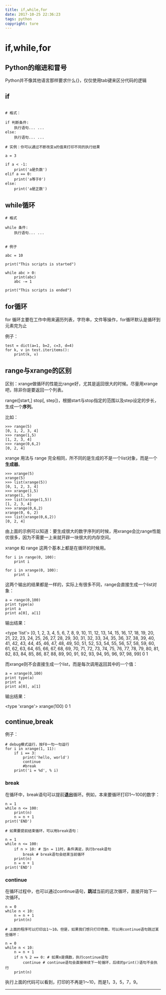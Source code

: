 ```yaml
---
title: if,while,for
date: 2017-10-25 22:36:23
tags: python
copyright: ture
---
```


# if,while,for

## Python的缩进和冒号

Python并不像其他语言那样要求什么{}，仅仅使用tab键来区分代码的逻辑

<!--more-->

## if

```

# 格式：

if 判断条件:
    执行语句... ...
else:
    执行语句... ...

# 实例：你可以通过不断改变a的值来打印不同的执行结果

a = 3

if a < -1:
    print('a是负数')
elif a == 0:
    print('a等于0')
else:
    print('a是正数')

```

## while循环

```
# 格式

while 条件:
    执行语句... ...
    
```

```
# 例子

abc = 10

print("This scripts is started")

while abc > 0:
    print(abc)
    abc -= 1

print("This scripts is ended")

```

## for循环

for 循环主要在工作中用来遍历列表，字符串，文件等操作，for循环默认是循环到元素完为止

例子：

```
test = dict(a=1, b=2, c=3, d=4)
for k, v in test.iteritems():
    print(k, v)
```

## range与xrange的区别

区别：xrange做循环的性能比range好，尤其是返回很大的时候。尽量用xrange吧，除非你是要返回一个列表。

range([start,] stop[, step])，根据start与stop指定的范围以及step设定的步长，生成一个**序列**。

比如：

```
>>> range(5) 
[0, 1, 2, 3, 4] 
>>> range(1,5) 
[1, 2, 3, 4] 
>>> range(0,6,2)
[0, 2, 4]

```

xrange 用法与 range 完全相同，所不同的是生成的不是一个list对象，而是一个**生成器**。

```
>>> xrange(5)
xrange(5)
>>> list(xrange(5))
[0, 1, 2, 3, 4]
>>> xrange(1,5)
xrange(1, 5)
>>> list(xrange(1,5))
[1, 2, 3, 4]
>>> xrange(0,6,2)
xrange(0, 6, 2)
>>> list(xrange(0,6,2))
[0, 2, 4]

```

由上面的示例可以知道：要生成很大的数字序列的时候，用xrange会比range性能优很多，因为不需要一上来就开辟一块很大的内存空间。

xrange 和 range 这两个基本上都是在循环的时候用。

```
for i in range(0, 100): 
    print i 

for i in xrange(0, 100): 
    print i 
```

这两个输出的结果都是一样的，实际上有很多不同，range会直接生成一个list对象：

```
a = range(0,100) 
print type(a) 
print a 
print a[0], a[1] 

```

输出结果：

<type 'list'>
[0, 1, 2, 3, 4, 5, 6, 7, 8, 9, 10, 11, 12, 13, 14, 15, 16, 17, 18, 19, 20, 21, 22, 23, 24, 25, 26, 27, 28, 29, 30, 31, 32, 33, 34, 35, 36, 37, 38, 39, 40, 41, 42, 43, 44, 45, 46, 47, 48, 49, 50, 51, 52, 53, 54, 55, 56, 57, 58, 59, 60, 61, 62, 63, 64, 65, 66, 67, 68, 69, 70, 71, 72, 73, 74, 75, 76, 77, 78, 79, 80, 81, 82, 83, 84, 85, 86, 87, 88, 89, 90, 91, 92, 93, 94, 95, 96, 97, 98, 99]
0 1

而xrange则不会直接生成一个list，而是每次调用返回其中的一个值：

```
a = xrange(0,100) 
print type(a) 
print a 
print a[0], a[1] 

```

输出结果：

<type 'xrange'>
xrange(100)
0 1

## continue,break

例子：

```
# debug模式运行，按F8一句一句运行
for i in xrange(1, 11):
    if i == 3:
        print('hello, world')
        continue
        #break
    print('i = %d', % i)
```

### break

在循环中，break语句可以提前**退出**循环。例如，本来要循环打印1～100的数字：

```
n = 1
while n <= 100:
    print(n)
    n = n + 1
print('END')

# 如果要提前结束循环，可以用break语句：

n = 1
while n <= 100:
    if n > 10: # 当n = 11时，条件满足，执行break语句
        break # break语句会结束当前循环
    print(n)
    n = n + 1
print('END')

```

### continue

在循环过程中，也可以通过continue语句，**跳过**当前的这次循环，直接开始下一次循环。


```
n = 0
while n < 10:
    n = n + 1
    print(n)

# 上面的程序可以打印出1～10。但是，如果我们想只打印奇数，可以用continue语句跳过某些循环：

n = 0
while n < 10:
    n = n + 1
    if n % 2 == 0: # 如果n是偶数，执行continue语句
        continue # continue语句会直接继续下一轮循环，后续的print()语句不会执行
    print(n)

```

执行上面的代码可以看到，打印的不再是1～10，而是1，3，5，7，9。

---